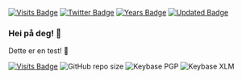 [![Visits Badge](https://badges.pufler.dev/visits/venturahimself/venturahimself)](https:ventura.one)
[![Twitter Badge](https://img.shields.io/badge/Twitter-Profile-informational?style=flat&logo=twitter&logoColor=white&color=1CA2F1)](https://twitter.com/venturahimself)
[![Years Badge](https://badges.pufler.dev/years/venturahimself)](https://badges.pufler.dev)
[![Updated Badge](https://badges.pufler.dev/updated/venturahimself/venturahimself)](https://badges.pufler.dev)

### Hei på deg! 👋

Dette er en test! 💬

[![Visits Badge](https://badges.pufler.dev/visits/venturahimself/venturahimself)](https:ventura.one)
![GitHub repo size](https://img.shields.io/github/repo-size/venturahimself/venturahimself?style=for-the-badge)
![Keybase PGP](https://img.shields.io/keybase/pgp/venturahimself?style=for-the-badge)
![Keybase XLM](https://img.shields.io/keybase/xlm/venturahimself?style=for-the-badge)

<!--
**venturahimself/venturahimself** is a ✨ _special_ ✨ repository because its `README.md` (this file) appears on your GitHub profile.

Here are some ideas to get you started:

- 🔭 I’m currently working on ...
- 🌱 I’m currently learning ...
- 👯 I’m looking to collaborate on ...
- 🤔 I’m looking for help with ...
- 💬 Ask me about ...
- 📫 How to reach me: ...
- 😄 Pronouns: ...
- ⚡ Fun fact: ...
-->
